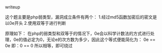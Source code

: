 writeup


这个题主要是php弱类型，漏洞成立条件有两个：
1.经过md5函数加密后的密文是以0e开头
2.使用双等于进行判断

原理如下：
在php的弱类型和双等于的情况下，0e会以科学计数法的方式进行处理，0e的值必定为0，无论e的次方数为多少，因此这个等式便能简化为：
0e == 0e
即：0 == 0
所以相等，即可绕过
